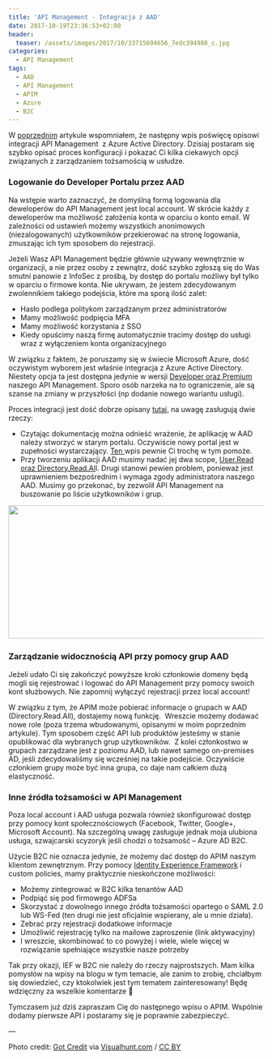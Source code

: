 ```yaml
---
title: 'API Management - Integracja z AAD'
date: 2017-10-19T23:36:53+02:00
header:
  teaser: /assets/images/2017/10/33715694656_7edc394988_c.jpg
categories:
  - API Management
tags:
  - AAD
  - API Management
  - APIM
  - Azure
  - B2C
---
```

W [poprzednim](https://marekgrabarz.pl/2017/10/api-management-security/) artykule wspomniałem, że następny wpis poświęcę opisowi integracji API Management  z Azure Active Directory. Dzisiaj postaram się szybko opisać proces konfiguracji i pokazać Ci kilka ciekawych opcji związanych z zarządzaniem tożsamością w usłudze.

### Logowanie do Developer Portalu przez AAD

Na wstępie warto zaznaczyć, że domyślną formą logowania dla deweloperów do API Management jest local account. W skrócie każdy z deweloperów ma możliwość założenia konta w oparciu o konto email. W zależności od ustawień możemy wszystkich anonimowych (niezalogowanych) użytkowników przekierować na stronę logowania, zmuszając ich tym sposobem do rejestracji.

Jeżeli Wasz API Management będzie głównie używany wewnętrznie w organizacji, a nie przez osoby z zewnątrz, dość szybko zgłoszą się do Was smutni panowie z InfoSec z prośbą, by dostęp do portalu możliwy był tylko w oparciu o firmowe konta. Nie ukrywam, że jestem zdecydowanym zwolennikiem takiego podejścia, które ma sporą ilość zalet:

  * Hasło podlega politykom zarządzanym przez administratorów
  * Mamy możliwość podpięcia MFA
  * Mamy możliwość korzystania z SSO
  * Kiedy opuścimy naszą firmę automatycznie tracimy dostęp do usługi wraz z wyłączeniem konta organizacyjnego

W związku z faktem, że poruszamy się w świecie Microsoft Azure, dość oczywistym wyborem jest właśnie integracja z Azure Active Directory. Niestety opcja ta jest dostępna jedynie w wersji <a href="https://azure.microsoft.com/en-us/pricing/details/api-management/" target="_blank" rel="noopener">Developer oraz Premium</a> naszego API Management. Sporo osób narzeka na to ograniczenie, ale są szanse na zmiany w przyszłości (np dodanie nowego wariantu usługi).

Proces integracji jest dość dobrze opisany <a href="https://docs.microsoft.com/en-us/azure/api-management/api-management-howto-aad" target="_blank" rel="noopener">tutaj</a>, na uwagę zasługują dwie rzeczy:

  * Czytając dokumentację można odnieść wrażenie, że aplikację w AAD należy stworzyć w starym portalu. Oczywiście nowy portal jest w zupełności wystarczający. <a href="https://docs.microsoft.com/en-us/azure/active-directory/develop/active-directory-integrating-applications" target="_blank" rel="noopener">Ten </a>wpis pewnie Ci trochę w tym pomoże.
  * Przy tworzeniu aplikacji AAD musimy nadać jej dwa scope, <a href="https://msdn.microsoft.com/en-us/library/azure/ad/graph/howto/azure-ad-graph-api-permission-scopes" target="_blank" rel="noopener">User.Read oraz Directory.Read.Al</a>l. Drugi stanowi pewien problem, ponieważ jest uprawnieniem bezpośrednim i wymaga zgody administratora naszego AAD. Musimy go przekonać, by zezwolił API Management na buszowanie po liście użytkowników i grup.  
<img class="alignnone wp-image-554 size-full" src="assets/images/2017/10/grantpermissions.png" alt="" width="727" height="263" srcset="assets/images/2017/10/grantpermissions.png 727w, assets/images/2017/10/grantpermissions-300x109.png 300w" sizes="(max-width: 727px) 100vw, 727px" /> 

### Zarządzanie widocznością API przy pomocy grup AAD

Jeżeli udało Ci się zakończyć powyższe kroki członkowie domeny będą mogli się rejestrować i logować do API Management przy pomocy swoich kont służbowych. Nie zapomnij wyłączyć rejestracji przez local account!

W związku z tym, że APIM może pobierać informacje o grupach w AAD (Directory.Read.All), dostajemy nową funkcję.  Wreszcie możemy dodawać nowe role (poza trzema wbudowanymi, opisanymi w moim poprzednim artykule). Tym sposobem część API lub produktów jesteśmy w stanie opublikować dla wybranych grup użytkowników.  Z kolei członkostwo w grupach zarządzane jest z poziomu AAD, lub nawet samego on-premises AD, jeśli zdecydowaliśmy się wcześniej na takie podejście. Oczywiście członkiem grupy może być inna grupa, co daje nam całkiem dużą elastyczność.

### Inne źródła tożsamości w API Management

Poza local account i AAD usługa pozwala również skonfigurować dostęp przy pomocy kont społecznościowych (Facebook, Twitter, Google+, Microsoft Account). Na szczególną uwagę zasługuje jednak moja ulubiona usługa, szwajcarski scyzoryk jeśli chodzi o tożsamość &#8211; Azure AD B2C.

Użycie B2C nie oznacza jedynie, że możemy dać dostęp do APIM naszym klientom zewnętrznym. Przy pomocy <a href="https://docs.microsoft.com/en-us/azure/active-directory-b2c/active-directory-b2c-reference-trustframeworks-defined-ief-custom" target="_blank" rel="noopener">Identity Experience Framework</a> i custom policies, mamy praktycznie nieskończone możliwości:

  * Możemy zintegrować w B2C kilka tenantów AAD
  * Podpiąć się pod firmowego ADFSa
  * Skorzystać z dowolnego innego źródła tożsamości opartego o SAML 2.0 lub WS-Fed (ten drugi nie jest oficjalnie wspierany, ale u mnie działa).
  * Zebrać przy rejestracji dodatkowe informacje
  * Umożliwić rejestrację tylko na mailowe zaproszenie (link aktywacyjny)
  * I wreszcie, skombinować to co powyżej i wiele, wiele więcej w rozwiązanie spełniające wszystkie nasze potrzeby

Tak przy okazji, IEF w B2C nie należy do rzeczy najprostszych. Mam kilka pomysłów na wpisy na blogu w tym temacie, ale zanim to zrobię, chciałbym się dowiedzieć, czy ktokolwiek jest tym tematem zainteresowany! Będę wdzięczny za wszelkie komentarze 🙂

Tymczasem już dziś zapraszam Cię do następnego wpisu o APIM. Wspólnie dodamy pierwsze API i postaramy się je poprawnie zabezpieczyć.

&#8212;

Photo credit: [Got Credit](https://www.flickr.com/photos/gotcredit/33715694656/) via [Visualhunt.com](https://visualhunt.com/re/aeb13d) /  [CC BY](http://creativecommons.org/licenses/by/2.0/)